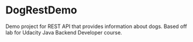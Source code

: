 # DogRestDemo
Demo project for REST API that provides information about dogs.
Based off lab for Udacity Java Backend Developer course.

